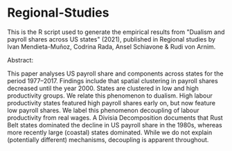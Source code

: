 # Regional-Studies

This is the R script used to generate the empirical results from "Dualism and payroll shares across US states" (2021),
published in Regional studies by Ivan Mendieta-Muñoz, Codrina Rada, Ansel Schiavone & Rudi von Arnim.

Abstract:

This paper analyses US payroll share and components across states for the period 1977–2017. Findings include that spatial
clustering in payroll shares decreased until the year 2000. States are clustered in low and high productivity groups. We 
relate this phenomenon to dualism. High labour productivity states featured high payroll shares early on, but now feature
low payroll shares. We label this phenomenon decoupling of labour productivity from real wages. A Divisia Decomposition documents 
that Rust Belt states dominated the decline in US payroll share in the 1980s, whereas more recently large (coastal)
states dominated. While we do not explain (potentially different) mechanisms, decoupling is apparent throughout.
